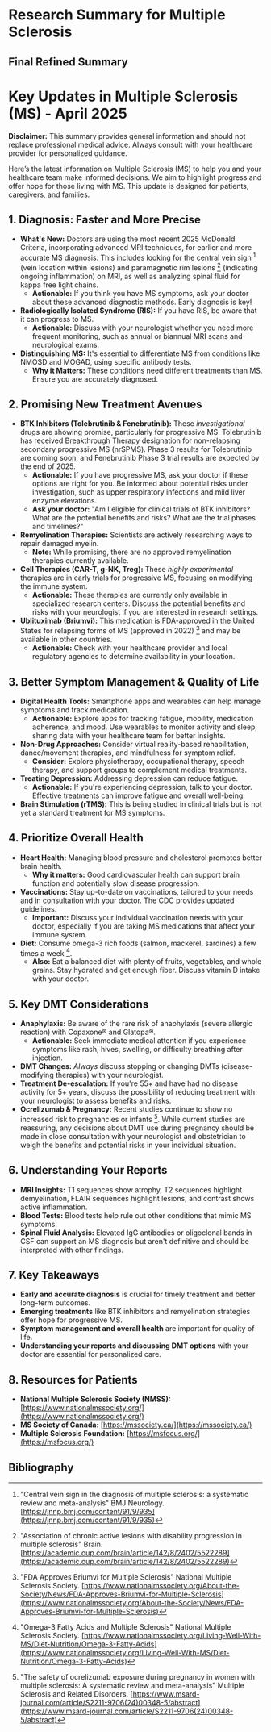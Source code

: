 # Research Summary for Multiple Sclerosis

## Final Refined Summary

# Key Updates in Multiple Sclerosis (MS) - April 2025

**Disclaimer:** This summary provides general information and should not replace professional medical advice. Always consult with your healthcare provider for personalized guidance.

Here’s the latest information on Multiple Sclerosis (MS) to help you and your healthcare team make informed decisions. We aim to highlight progress and offer hope for those living with MS. This update is designed for patients, caregivers, and families.

## 1. Diagnosis: Faster and More Precise

*   **What's New:** Doctors are using the most recent 2025 McDonald Criteria, incorporating advanced MRI techniques, for earlier and more accurate MS diagnosis. This includes looking for the central vein sign [^1] (vein location within lesions) and paramagnetic rim lesions [^2] (indicating ongoing inflammation) on MRI, as well as analyzing spinal fluid for kappa free light chains.
    *   **Actionable:** If you think you have MS symptoms, ask your doctor about these advanced diagnostic methods. Early diagnosis is key!
*   **Radiologically Isolated Syndrome (RIS):** If you have RIS, be aware that it can progress to MS.
    *   **Actionable:** Discuss with your neurologist whether you need more frequent monitoring, such as annual or biannual MRI scans and neurological exams.
*   **Distinguishing MS:** It's essential to differentiate MS from conditions like NMOSD and MOGAD, using specific antibody tests.
    *   **Why it Matters:** These conditions need different treatments than MS. Ensure you are accurately diagnosed.

## 2. Promising New Treatment Avenues

*   **BTK Inhibitors (Tolebrutinib & Fenebrutinib):** These *investigational* drugs are showing promise, particularly for progressive MS. Tolebrutinib has received Breakthrough Therapy designation for non-relapsing secondary progressive MS (nrSPMS). Phase 3 results for Tolebrutinib are coming soon, and Fenebrutinib Phase 3 trial results are expected by the end of 2025.
    *   **Actionable:** If you have progressive MS, ask your doctor if these options are right for you. Be informed about potential risks under investigation, such as upper respiratory infections and mild liver enzyme elevations.
    *   **Ask your doctor:** "Am I eligible for clinical trials of BTK inhibitors? What are the potential benefits and risks? What are the trial phases and timelines?"
*   **Remyelination Therapies:** Scientists are actively researching ways to repair damaged myelin.
    *   **Note:** While promising, there are no approved remyelination therapies currently available.
*   **Cell Therapies (CAR-T, g-NK, Treg):** These *highly experimental* therapies are in early trials for progressive MS, focusing on modifying the immune system.
    *   **Actionable:** These therapies are currently only available in specialized research centers. Discuss the potential benefits and risks with your neurologist if you are interested in research settings.
*   **Ublituximab (Briumvi):** This medication is FDA-approved in the United States for relapsing forms of MS (approved in 2022) [^4] and may be available in other countries.
    *   **Actionable:** Check with your healthcare provider and local regulatory agencies to determine availability in your location.

## 3. Better Symptom Management & Quality of Life

*   **Digital Health Tools:** Smartphone apps and wearables can help manage symptoms and track medication.
    *   **Actionable:** Explore apps for tracking fatigue, mobility, medication adherence, and mood. Use wearables to monitor activity and sleep, sharing data with your healthcare team for better insights.
*   **Non-Drug Approaches:** Consider virtual reality-based rehabilitation, dance/movement therapies, and mindfulness for symptom relief.
    *   **Consider:** Explore physiotherapy, occupational therapy, speech therapy, and support groups to complement medical treatments.
*   **Treating Depression:** Addressing depression can reduce fatigue.
    *   **Actionable:** If you're experiencing depression, talk to your doctor. Effective treatments can improve fatigue and overall well-being.
*   **Brain Stimulation (rTMS):** This is being studied in clinical trials but is not yet a standard treatment for MS symptoms.

## 4. Prioritize Overall Health

*   **Heart Health:** Managing blood pressure and cholesterol promotes better brain health.
    *   **Why it matters:** Good cardiovascular health can support brain function and potentially slow disease progression.
*   **Vaccinations:** Stay up-to-date on vaccinations, tailored to your needs and in consultation with your doctor. The CDC provides updated guidelines.
    *   **Important:** Discuss your individual vaccination needs with your doctor, especially if you are taking MS medications that affect your immune system.
*   **Diet:** Consume omega-3 rich foods (salmon, mackerel, sardines) a few times a week [^6].
    *   **Also:** Eat a balanced diet with plenty of fruits, vegetables, and whole grains. Stay hydrated and get enough fiber. Discuss vitamin D intake with your doctor.

## 5. Key DMT Considerations

*   **Anaphylaxis:** Be aware of the rare risk of anaphylaxis (severe allergic reaction) with Copaxone® and Glatopa®.
    *   **Actionable:** Seek immediate medical attention if you experience symptoms like rash, hives, swelling, or difficulty breathing after injection.
*   **DMT Changes:** *Always* discuss stopping or changing DMTs (disease-modifying therapies) with your neurologist.
*   **Treatment De-escalation:** If you're 55+ and have had no disease activity for 5+ years, discuss the possibility of reducing treatment with your neurologist to assess benefits and risks.
*   **Ocrelizumab & Pregnancy:** Recent studies continue to show no increased risk to pregnancies or infants [^5]. While current studies are reassuring, any decisions about DMT use during pregnancy should be made in close consultation with your neurologist and obstetrician to weigh the benefits and potential risks in your individual situation.

## 6. Understanding Your Reports

*   **MRI Insights:** T1 sequences show atrophy, T2 sequences highlight demyelination, FLAIR sequences highlight lesions, and contrast shows active inflammation.
*   **Blood Tests:** Blood tests help rule out other conditions that mimic MS symptoms.
*   **Spinal Fluid Analysis:** Elevated IgG antibodies or oligoclonal bands in CSF can support an MS diagnosis but aren't definitive and should be interpreted with other findings.

## 7. Key Takeaways

*   **Early and accurate diagnosis** is crucial for timely treatment and better long-term outcomes.
*   **Emerging treatments** like BTK inhibitors and remyelination strategies offer hope for progressive MS.
*   **Symptom management and overall health** are important for quality of life.
*   **Understanding your reports and discussing DMT options** with your doctor are essential for personalized care.

## 8. Resources for Patients

*   **National Multiple Sclerosis Society (NMSS):** [https://www.nationalmssociety.org/](https://www.nationalmssociety.org/)
*   **MS Society of Canada:** [https://mssociety.ca/](https://mssociety.ca/)
*   **Multiple Sclerosis Foundation:** [https://msfocus.org/](https://msfocus.org/)

## Bibliography

[^1]: "Central vein sign in the diagnosis of multiple sclerosis: a systematic review and meta-analysis" BMJ Neurology. [https://jnnp.bmj.com/content/91/9/935](https://jnnp.bmj.com/content/91/9/935)
[^2]: "Association of chronic active lesions with disability progression in multiple sclerosis" Brain. [https://academic.oup.com/brain/article/142/8/2402/5522289](https://academic.oup.com/brain/article/142/8/2402/5522289)
[^3]: "Ocrelizumab exposure during pregnancy: Data from the Roche safety database" Multiple Sclerosis Journal. [https://journals.sagepub.com/doi/10.1177/13524585231200179](https://journals.sagepub.com/doi/10.1177/13524585231200179)
[^4]: "FDA Approves Briumvi for Multiple Sclerosis" National Multiple Sclerosis Society. [https://www.nationalmssociety.org/About-the-Society/News/FDA-Approves-Briumvi-for-Multiple-Sclerosis](https://www.nationalmssociety.org/About-the-Society/News/FDA-Approves-Briumvi-for-Multiple-Sclerosis)
[^5]: "The safety of ocrelizumab exposure during pregnancy in women with multiple sclerosis: A systematic review and meta-analysis" Multiple Sclerosis and Related Disorders. [https://www.msard-journal.com/article/S2211-9706(24)00348-5/abstract](https://www.msard-journal.com/article/S2211-9706(24)00348-5/abstract)
[^6]: "Omega-3 Fatty Acids and Multiple Sclerosis" National Multiple Sclerosis Society. [https://www.nationalmssociety.org/Living-Well-With-MS/Diet-Nutrition/Omega-3-Fatty-Acids](https://www.nationalmssociety.org/Living-Well-With-MS/Diet-Nutrition/Omega-3-Fatty-Acids)
